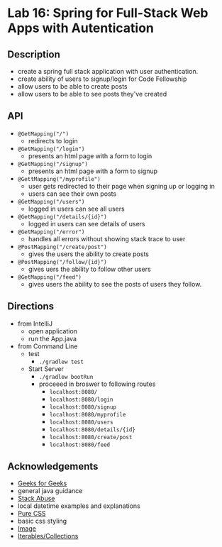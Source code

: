 # Lab 16: Spring for Full-Stack Web Apps with Autentication

## Description
- create a spring full stack application with user authentication. 
- create ability of users to signup/login for Code Fellowship
- allow users to be able to create posts
- allow users to be able to see posts they've created

## API
- ```@GetMapping("/")```
  - redirects to login
- ```@GetMapping("/login")```
  - presents an html page with a form to login 
- ```@GetMapping("/signup")```
  - presents an html page with a form to signup
- ```@GettMapping("/myprofile") ```
  - user gets redirected to their page when signing up or logging in
  - users can see their own posts
- ```@GetMapping("/users")```
  - logged in users can see all users
- ```@GetMapping("/details/{id}")```
  - logged in users can see details of users
- ```@GetMapping("/error")```
  - handles all errors without showing stack trace to user
- ```@PostMapping("/create/post")```
  - gives the users the ability to create posts
- ```@PostMapping("/follow/{id}")```
  - gives uers the ability to follow other users
- ```@GetMapping("/feed")```
  - gives users the ability to see the posts of users they follow.



## Directions
- from IntelliJ
  - open application
  - run the App.java
- from Command Line
  - test
    - ```./gradlew test```
  - Start Server
    - ```./gradlew bootRun```
    - proceeed in broswer to following routes
      - ```localhost:8080/```
      - ```localhost:8080/login```
      - ```localhost:8080/signup```
      - ```localhost:8080/myprofile```
      - ```localhost:8080/users```
      - ```localhost:8080/details/{id}```
      - ```localhost:8080/create/post```
      - ```localhost:8080/feed```
 
 ## Acknowledgements
 - [Geeks for Geeks](https://www.geeksforgeeks.org/java/)
  - general java guidance
 - [Stack Abuse](https://stackabuse.com/how-to-get-current-date-and-time-in-java/)
  - local datetime examples and explanations
 - [Pure CSS](https://purecss.io/forms/)
  - basic css styling
 - [Image](https://commons.wikimedia.org/wiki/File:Hd-stock-illustration-sad-face-drawing.jpg)
 - [Iterables/Collections](https://stackoverflow.com/questions/6416706/easy-way-to-convert-iterable-to-collection)